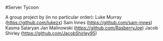 #Server Tycoon

A group project by (in no particular order):
Luke Murray (https://github.com/lukezx)
Sam Innes (https://github.com/sam-innes)
Kasma Salaryan 
Jan Malinowski (https://github.com/RasberryJoe)
Jacob Shirley (https://github.com/JacobShirley95)

